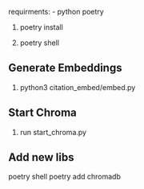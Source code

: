 requirments:
    - python poetry

1. poetry install

2. poetry shell



## Generate Embeddings
1. python3 citation_embed/embed.py

## Start Chroma
1. run start_chroma.py

## Add new libs

poetry shell
poetry add chromadb